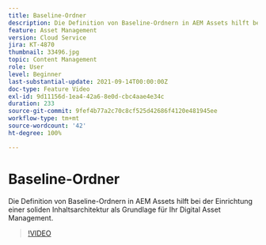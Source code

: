 ```yaml
---
title: Baseline-Ordner
description: Die Definition von Baseline-Ordnern in AEM Assets hilft bei der Einrichtung einer soliden Inhaltsarchitektur als Grundlage für Ihr Digital Asset Management.
feature: Asset Management
version: Cloud Service
jira: KT-4870
thumbnail: 33496.jpg
topic: Content Management
role: User
level: Beginner
last-substantial-update: 2021-09-14T00:00:00Z
doc-type: Feature Video
exl-id: 9d11156d-1ea4-42a6-8e0d-cbc4aae4e34c
duration: 233
source-git-commit: 9fef4b77a2c70c8cf525d42686f4120e481945ee
workflow-type: tm+mt
source-wordcount: '42'
ht-degree: 100%

---
```


# Baseline-Ordner

Die Definition von Baseline-Ordnern in AEM Assets hilft bei der Einrichtung einer soliden Inhaltsarchitektur als Grundlage für Ihr Digital Asset Management.

>[!VIDEO](https://video.tv.adobe.com/v/33496?quality=12&learn=on)
